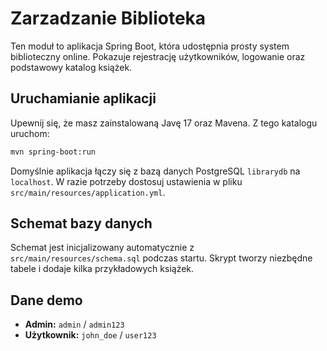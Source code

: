# Zarzadzanie Biblioteka

Ten moduł to aplikacja Spring Boot, która udostępnia prosty system biblioteczny online. Pokazuje rejestrację użytkowników, logowanie oraz podstawowy katalog książek.

## Uruchamianie aplikacji

Upewnij się, że masz zainstalowaną Javę 17 oraz Mavena. Z tego katalogu uruchom:

```bash
mvn spring-boot:run
```

Domyślnie aplikacja łączy się z bazą danych PostgreSQL `librarydb` na `localhost`. W razie potrzeby dostosuj ustawienia w pliku `src/main/resources/application.yml`.

## Schemat bazy danych

Schemat jest inicjalizowany automatycznie z `src/main/resources/schema.sql` podczas startu. Skrypt tworzy niezbędne tabele i dodaje kilka przykładowych książek.

## Dane demo

- **Admin:** `admin` / `admin123`
- **Użytkownik:** `john_doe` / `user123`
